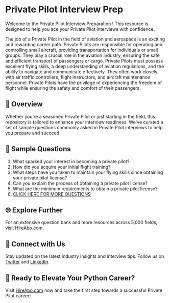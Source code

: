 # Private Pilot Interview Prep

Welcome to the Private Pilot Interview Preparation ! This resource is designed to help you ace your Private Pilot interviews with confidence.

The job of a Private Pilot in the field of aviation and aerospace is an exciting and rewarding career path. Private Pilots are responsible for operating and controlling small aircraft, providing transportation for individuals or small groups. They play a crucial role in the aviation industry, ensuring the safe and efficient transport of passengers or cargo. Private Pilots must possess excellent flying skills, a deep understanding of aviation regulations, and the ability to navigate and communicate effectively. They often work closely with air traffic controllers, flight instructors, and aircraft maintenance personnel. Private Pilots have the privilege of experiencing the freedom of flight while ensuring the safety and comfort of their passengers.

## 🚀 Overview

Whether you're a seasoned Private Pilot or just starting in the field, this repository is tailored to enhance your interview readiness. We've curated a set of sample questions commonly asked in Private Pilot interviews to help you prepare and succeed.

## 📝 Sample Questions

1. What sparked your interest in becoming a private pilot?
2. How did you acquire your initial flight training?
3. What steps have you taken to maintain your flying skills since obtaining your private pilot license?
4. Can you explain the process of obtaining a private pilot license?
5. What are the minimum requirements to obtain a private pilot license?
6. [CLICK HERE FOR MORE QUESTIONS](https://hireabo.com/job/14_0_2/Private%20Pilot)

## 🌐 Explore Further

For an extensive question bank and more resources across 5,000 fields, visit [HireAbo.com](https://www.hireabo.com).

## 📱 Connect with Us

Stay updated on the latest industry insights and interview tips. Follow us on [Twitter](https://twitter.com/hireabo) and [LinkedIn](https://www.linkedin.com/in/hire-abo-3609972a8/).

## 🚀 Ready to Elevate Your Python Career?

Visit [HireAbo.com](https://www.hireabo.com) now and take the first step towards a successful Private Pilot career!